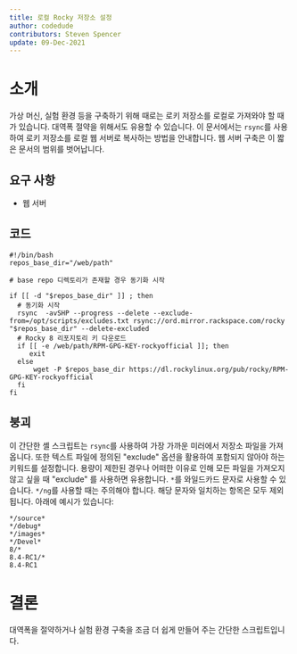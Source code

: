 ```yaml
---
title: 로컬 Rocky 저장소 설정
author: codedude
contributors: Steven Spencer
update: 09-Dec-2021
---
```


# 소개

가상 머신, 실험 환경 등을 구축하기 위해 때로는 로키 저장소를 로컬로 가져와야 할 때가 있습니다. 대역폭 절약을 위해서도 유용할 수 있습니다.  이 문서에서는 `rsync`를 사용하여 로키 저장소를 로컬 웹 서버로 복사하는 방법을 안내합니다.  웹 서버 구축은 이 짧은 문서의 범위를 벗어납니다.

## 요구 사항

* 웹 서버

## 코드

```
#!/bin/bash
repos_base_dir="/web/path"

# base repo 디렉토리가 존재할 경우 동기화 시작

if [[ -d "$repos_base_dir" ]] ; then
  # 동기화 시작
  rsync  -avSHP --progress --delete --exclude-from=/opt/scripts/excludes.txt rsync://ord.mirror.rackspace.com/rocky  "$repos_base_dir" --delete-excluded
  # Rocky 8 리포지토리 키 다운로드
  if [[ -e /web/path/RPM-GPG-KEY-rockyofficial ]]; then
     exit
  else
      wget -P $repos_base_dir https://dl.rockylinux.org/pub/rocky/RPM-GPG-KEY-rockyofficial
  fi
fi
```

## 붕괴

이 간단한 셸 스크립트는 `rsync`를 사용하여 가장 가까운 미러에서 저장소 파일을 가져옵니다.  또한 텍스트 파일에 정의된 "exclude" 옵션을 활용하여 포함되지 않아야 하는 키워드를 설정합니다.  용량이 제한된 경우나 어떠한 이유로 인해 모든 파일을 가져오지 않고 싶을 때 "exclude" 를 사용하면 유용합니다.  `*`를 와일드카드 문자로 사용할 수 있습니다.  `*/ng`를 사용할 때는 주의해야 합니다. 해당 문자와 일치하는 항목은 모두 제외됩니다.  아래에 예시가 있습니다:

```
*/source*
*/debug*
*/images*
*/Devel*
8/*
8.4-RC1/*
8.4-RC1
```

# 결론
대역폭을 절약하거나 실험 환경 구축을 조금 더 쉽게 만들어 주는 간단한 스크립트입니다.
